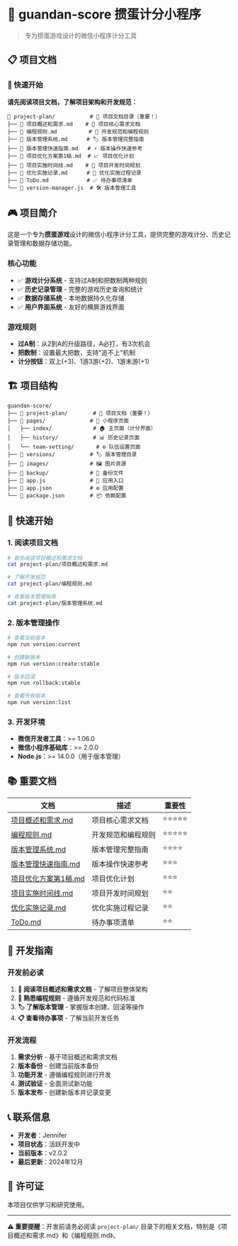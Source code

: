 # 🎯 guandan-score 掼蛋计分小程序

> 专为掼蛋游戏设计的微信小程序计分工具

## 📋 项目文档

### 🚀 快速开始
**请先阅读项目文档，了解项目架构和开发规范：**

```
📁 project-plan/           # 📖 项目文档目录（重要！）
├── 📄 项目概述和需求.md    # 🎯 项目核心需求文档
├── 📄 编程规则.md          # 🔧 开发规范和编程规则
├── 📄 版本管理系统.md      # 🏷️ 版本管理完整指南
├── 📄 版本管理快速指南.md   # ⚡ 版本操作快速参考
├── 📄 项目优化方案第1稿.md  # 📈 项目优化计划
├── 📄 项目实施时间线.md    # 📅 项目开发时间规划
├── 📄 优化实施记录.md      # 📝 优化实施过程记录
├── 📄 ToDo.md            # ✅ 待办事项清单
└── 🔧 version-manager.js  # 🛠️ 版本管理工具
```

## 🎮 项目简介

这是一个专为**掼蛋游戏**设计的微信小程序计分工具，提供完整的游戏计分、历史记录管理和数据存储功能。

### 核心功能
- ✅ **游戏计分系统** - 支持过A制和把数制两种规则
- ✅ **历史记录管理** - 完整的游戏历史查询和统计
- ✅ **数据存储系统** - 本地数据持久化存储
- ✅ **用户界面系统** - 友好的横屏游戏界面

### 游戏规则
- **过A制**：从2到A的升级路径，A必打，有3次机会
- **把数制**：设置最大把数，支持"追不上"机制
- **计分按钮**：双上(+3)、1游3游(+2)、1游末游(+1)

## 🏗️ 项目结构

```
guandan-score/
├── 📁 project-plan/        # 📖 项目文档（重要！）
├── 📁 pages/              # 📱 小程序页面
│   ├── index/             # 🏠 主页面（计分界面）
│   ├── history/           # 📊 历史记录页面
│   └── team-setting/       # ⚙️ 队伍设置页面
├── 📁 versions/           # 🏷️ 版本管理目录
├── 📁 images/             # 🖼️ 图片资源
├── 📁 backup/             # 💾 备份文件
├── 📄 app.js              # 🚀 应用入口
├── 📄 app.json            # ⚙️ 应用配置
└── 📄 package.json        # 📦 依赖配置
```

## 🚀 快速开始

### 1. 阅读项目文档
```bash
# 首先阅读项目概述和需求文档
cat project-plan/项目概述和需求.md

# 了解开发规范
cat project-plan/编程规则.md

# 查看版本管理指南
cat project-plan/版本管理系统.md
```

### 2. 版本管理操作
```bash
# 查看当前版本
npm run version:current

# 创建新版本
npm run version:create:stable

# 版本回滚
npm run rollback:stable

# 查看所有版本
npm run version:list
```

### 3. 开发环境
- **微信开发者工具**：>= 1.06.0
- **微信小程序基础库**：>= 2.0.0
- **Node.js**：>= 14.0.0（用于版本管理）

## 📚 重要文档

| 文档 | 描述 | 重要性 |
|------|------|--------|
| [项目概述和需求.md](project-plan/项目概述和需求.md) | 项目核心需求文档 | ⭐⭐⭐⭐⭐ |
| [编程规则.md](project-plan/编程规则.md) | 开发规范和编程规则 | ⭐⭐⭐⭐⭐ |
| [版本管理系统.md](project-plan/版本管理系统.md) | 版本管理完整指南 | ⭐⭐⭐⭐ |
| [版本管理快速指南.md](project-plan/版本管理快速指南.md) | 版本操作快速参考 | ⭐⭐⭐ |
| [项目优化方案第1稿.md](project-plan/项目优化方案第1稿.md) | 项目优化计划 | ⭐⭐⭐ |
| [项目实施时间线.md](project-plan/项目实施时间线.md) | 项目开发时间规划 | ⭐⭐ |
| [优化实施记录.md](project-plan/优化实施记录.md) | 优化实施过程记录 | ⭐⭐ |
| [ToDo.md](project-plan/ToDo.md) | 待办事项清单 | ⭐⭐ |

## 🎯 开发指南

### 开发前必读
1. **📖 阅读项目概述和需求文档** - 了解项目整体架构
2. **🔧 熟悉编程规则** - 遵循开发规范和代码标准
3. **🏷️ 了解版本管理** - 掌握版本创建、回滚等操作
4. **📋 查看待办事项** - 了解当前开发任务

### 开发流程
1. **需求分析** - 基于项目概述和需求文档
2. **版本备份** - 创建当前版本备份
3. **功能开发** - 遵循编程规则进行开发
4. **测试验证** - 全面测试新功能
5. **版本发布** - 创建新版本并记录变更

## 📞 联系信息

- **开发者**：Jennifer
- **项目状态**：活跃开发中
- **当前版本**：v2.0.2
- **最后更新**：2024年12月

## 📄 许可证

本项目仅供学习和研究使用。

---

**⚠️ 重要提醒**：开发前请务必阅读 `project-plan/` 目录下的相关文档，特别是《项目概述和需求.md》和《编程规则.md》。
